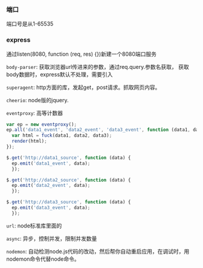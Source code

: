 
### 端口

端口号是从1-65535



### express

通过listen(8080, function (req, res) {})新建一个8080端口服务


`body-parser`: 获取浏览器url传进来的参数，通过req.query.参数名获取，
获取body数据时，express默认不处理，需要引入


`superagent`: http方面的库，发起get，post请求。抓取网页内容。

`cheerio`: node版的jquery.

`eventproxy`: 高等计数器

```js
var ep = new eventproxy();
ep.all('data1_event', 'data2_event', 'data3_event', function (data1, data2, data3) {
  var html = fuck(data1, data2, data3);
  render(html);
});

$.get('http://data1_source', function (data) {
  ep.emit('data1_event', data);
  });

$.get('http://data2_source', function (data) {
  ep.emit('data2_event', data);
  });

$.get('http://data3_source', function (data) {
  ep.emit('data3_event', data);
  });
```

`url`: node标准库里面的

`async`: 异步，控制并发，限制并发数量

`nodemon`: 自动检测node.js代码的改动，然后帮你自动重启应用，在调试时，用nodemon命令代替node命令。























